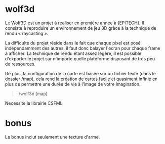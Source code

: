 # wolf3d

Le Wolf3D est un projet à réaliser en première année à {EPITECH}. Il consiste à reproduire un environnement de jeu 3D grâce à la technique de rendu « raycasting ».

La difficulté du projet réside dans le fait que chaque pixel est posé indépendamment des autres, il faut donc balayer l'écran pour chaque frame à afficher. La technique de rendu étant assez légère, il est possible d'exporter le projet sur n'importe quelle plateforme disposant de très peu de ressources.

De plus, la configuration de la carte est basée sur un fichier texte (dans le dossier /map), cela rend la création de cartes facile et quasiment infinie en plus de permettre une durée de vie à l'image de votre imagination.

> ./wolf3d [map]

Necessite la librairie CSFML

# bonus

Le bonus inclut seulement une texture d'arme.
